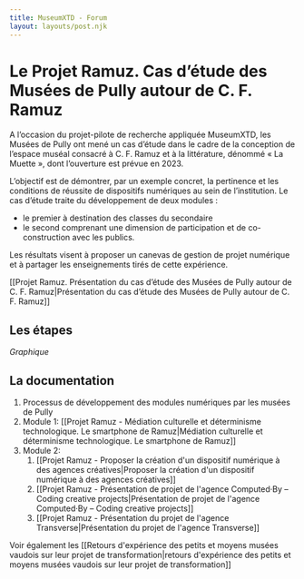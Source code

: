 ```yaml
---
title: MuseumXTD - Forum
layout: layouts/post.njk
---
```

# **Le Projet Ramuz. Cas d’étude des Musées de Pully autour de C. F. Ramuz**
A l’occasion du projet-pilote de recherche appliquée MuseumXTD, les Musées de Pully ont mené un cas d’étude dans le cadre de la conception de l’espace muséal consacré à C. F. Ramuz et à la littérature, dénommé « La Muette », dont l’ouverture est prévue en 2023.

L’objectif est de démontrer, par un exemple concret, la pertinence et les conditions de réussite de dispositifs numériques au sein de l’institution. Le cas d’étude traite du développement de deux modules : 
- le premier à destination des classes du secondaire
- le second comprenant une dimension de participation et de co-construction avec les publics. 

Les résultats visent à proposer un canevas de gestion de projet numérique et à partager les enseignements tirés de cette expérience.

[[Projet Ramuz. Présentation du cas d’étude des Musées de Pully autour de C. F. Ramuz|Présentation du cas d’étude des Musées de Pully autour de C. F. Ramuz]]

## Les étapes 
*Graphique*


## La documentation
1. Processus de développement des modules numériques par les musées de Pully
2. Module 1: [[Projet Ramuz - Médiation culturelle et déterminisme technologique. Le smartphone de Ramuz|Médiation culturelle et déterminisme technologique. Le smartphone de Ramuz]]
3. Module 2: 
	1. [[Projet Ramuz - Proposer la création d'un dispositif numérique à des agences créatives|Proposer la création d'un dispositif numérique à des agences créatives]]
	2. [[Projet Ramuz - Présentation de projet de l'agence Computed·By – Coding creative projects|Présentation de projet de l'agence Computed·By – Coding creative projects]]
	3. [[Projet Ramuz - Présentation du projet de l'agence Transverse|Présentation du projet de l'agence Transverse]]


            
Voir également les [[Retours d'expérience des petits et moyens musées vaudois sur leur projet de transformation|retours d'expérience des petits et moyens musées vaudois sur leur projet de transformation]]
